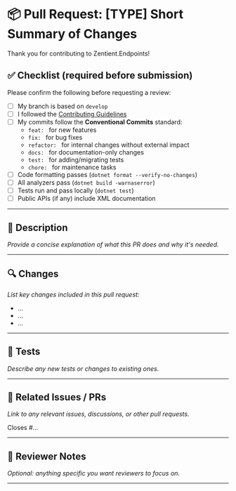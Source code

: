 # 📦 Pull Request: [TYPE] Short Summary of Changes

Thank you for contributing to Zentient.Endpoints!

## ✅ Checklist (required before submission)

Please confirm the following before requesting a review:

- [ ] My branch is based on `develop`
- [ ] I followed the [Contributing Guidelines](./CONTRIBUTING.md)
- [ ] My commits follow the **Conventional Commits** standard:
  - `feat: ` for new features
  - `fix: ` for bug fixes
  - `refactor: ` for internal changes without external impact
  - `docs: ` for documentation-only changes
  - `test: ` for adding/migrating tests
  - `chore: ` for maintenance tasks
- [ ] Code formatting passes (`dotnet format --verify-no-changes`)
- [ ] All analyzers pass (`dotnet build -warnaserror`)
- [ ] Tests run and pass locally (`dotnet test`)
- [ ] Public APIs (if any) include XML documentation

---

## 📝 Description

_Provide a concise explanation of what this PR does and why it's needed._

---

## 🔍 Changes

_List key changes included in this pull request:_

- ...
- ...
- ...

---

## 🧪 Tests

_Describe any new tests or changes to existing ones._

---

## 📘 Related Issues / PRs

_Link to any relevant issues, discussions, or other pull requests._

Closes #...

---

## 🤝 Reviewer Notes

_Optional: anything specific you want reviewers to focus on._

---


